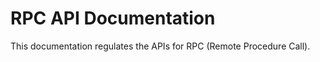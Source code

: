 # RPC API Documentation

This documentation regulates the APIs for RPC (Remote Procedure Call).






